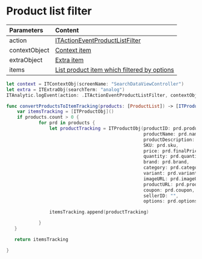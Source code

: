 # Product list filter



| **Parameters** | **Content** |
| :--- | :--- |
| action | [ITActionEventProductListFilter](../tracking-event/log-event.md) |
| contextObject | [Context item]() |
| extraObject | [Extra item]() |
| items | [List product item which filtered by options]() |

```swift
let context = ITContextObj(screenName: "SearchDataViewController")
let extra = ITExtraObj(searchTerm: "analog")
ITAnalytic.logEvent(action: .ITActionEventProductListFilter, contextObject: context, extraObject: extra, items: self.convertProductsToItemTracking(products: productList))

func convertProductsToItemTracking(products: [ProductList]) -> [ITProductObj] {
    var itemsTracking = [ITProductObj]()
    if products.count > 0 {
            for prd in products {
                let productTracking = ITProductObj(productID: prd.productId,
                                                   productName: prd.name,
                                                   productDescription: prd.shortDescription,
                                                   SKU: prd.sku,
                                                   price: prd.finalPrice,
                                                   quantity: prd.quantity,
                                                   brand: prd.brand,
                                                   category: prd.category,
                                                   variant: prd.variant,
                                                   imageURL: prd.imageURL,
                                                   productURL: prd.productURL,
                                                   coupon: prd.coupon,
                                                   sellerID: "",
                                                   options: prd.options)

                itemsTracking.append(productTracking)

            }
   }

   return itemsTracking

}
```


